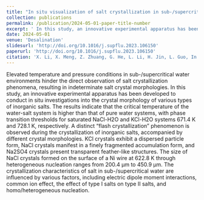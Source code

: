 ```yaml
---
title: "In situ visualization of salt crystallization in sub-/supercritical water environments"
collection: publications
permalink: /publication/2024-05-01-paper-title-number
excerpt: ' In this study, an innovative experimental apparatus has been developed to conduct in situ investigations into the crystal morphology of various types of inorganic salts.'
date: 2024-05-01
venue: 'Desalination'
slidesurl: 'http://doi.org/10.1016/j.supflu.2023.106150'
paperurl: 'http://doi.org/10.1016/j.supflu.2023.106150'
citation: 'X. Li, X. Meng, Z. Zhuang, G. He, L. Li, H. Jin, L. Guo, In situ visualization of salt crystallization in sub-/supercritical water environments, Desalination, 583 (2024) 117700. http://doi.org/10.1016/j.desal.2024.117700.'
---
```


Elevated temperature and pressure conditions in sub-/supercritical water environments hinder the direct observation of salt crystallization phenomena, resulting in indeterminate salt crystal morphologies. In this study, an innovative experimental apparatus has been developed to conduct in situ investigations into the crystal morphology of various types of inorganic salts. The results indicate that the critical temperature of the water-salt system is higher than that of pure water systems, with phase transition thresholds for saturated NaCl-H2O and KCl-H2O systems 671.4 K and 728.1 K, respectively. A distinct “flash crystallization” phenomenon is observed during the crystallization of inorganic salts, accompanied by different crystal morphologies. KCl crystals exhibit a dispersed particle form, NaCl crystals manifest in a finely fragmented accumulation form, and Na2SO4 crystals present transparent feather-like structures. The size of NaCl crystals formed on the surface of a Ni wire at 622.8 K through heterogeneous nucleation ranges from 200.4 μm to 450.9 μm. The crystallization characteristics of salt in sub-/supercritical water are influenced by various factors, including electric dipole moment interactions, common ion effect, the effect of type I salts on type II salts, and homo/heterogeneous nucleation.
